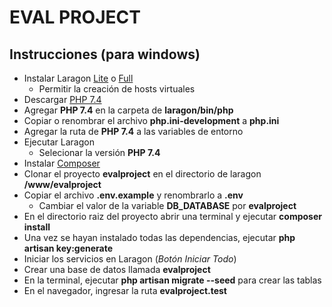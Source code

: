 
# EVAL PROJECT

## Instrucciones (para windows)

- Instalar Laragon
  [Lite](https://sourceforge.net/projects/laragon/files/releases/4.0/laragon-wamp.exe)
  o [Full](https://sourceforge.net/projects/laragon/files/releases/4.0/laragon-full.exe)
  - Permitir la creación de hosts virtuales
- Descargar [PHP 7.4](https://windows.php.net/downloads/releases/php-7.4.13-Win32-vc15-x64.zip)
- Agregar **PHP 7.4** en la carpeta de **laragon/bin/php**
- Copiar o renombrar el archivo **php.ini-development** a **php.ini**
- Agregar la ruta de **PHP 7.4** a las variables de entorno
- Ejecutar Laragon
  - Selecionar la versión **PHP 7.4**
- Instalar [Composer](https://getcomposer.org/)
- Clonar el proyecto **evalproject** en el directorio de laragon **/www/evalproject**
- Copiar el archivo **.env.example** y renombrarlo a **.env**
  - Cambiar el valor de la variable **DB_DATABASE** por **evalproject**
- En el directorio raiz del proyecto abrir una terminal y ejecutar **composer install**
- Una vez se hayan instalado todas las dependencias, ejecutar **php artisan key:generate**
- Iniciar los servicios en Laragon (*Botón Iniciar Todo*)
- Crear una base de datos llamada **evalproject**
- En la terminal, ejecutar **php artisan migrate --seed** para crear las tablas
- En el navegador, ingresar la ruta **evalproject.test**
